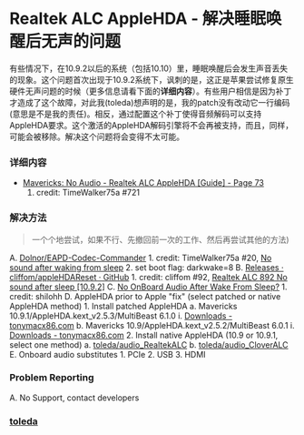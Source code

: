 Realtek ALC AppleHDA - 解决睡眠唤醒后无声的问题
============

有些情况下，在10.9.2以后的系统（包括10.10）里，睡眠唤醒后会发生声音丢失的现象。这个问题首次出现于10.9.2系统下，讽刺的是，这正是苹果尝试修复原生硬件无声问题的时候（更多信息请看下面的**详细内容**）。有些用户相信是因为补丁才造成了这个故障，对此我(toleda)想声明的是，我的patch没有改动它一行编码(意思是不是我的责任)。相反，通过配置这个补丁使得音频解码可以支持AppleHDA要求。这个激活的AppleHDA解码引擎将不会再被支持，而且，同样，可能会被移除。解决这个问题将会变得不太可能。

###	详细内容
-	[Mavericks: No Audio - Realtek ALC AppleHDA \[Guide\] - Page 73](http://www.tonymacx86.com/audio/112461-mavericks-no-audio-realtek-alc-applehda-guide-73.html#)
	1.	credit: TimeWalker75a #721

###	解决方法
>	一个个地尝试，如果不行、先撤回前一次的工作、然后再尝试其他的方法)

A.	[Dolnor/EAPD-Codec-Commander](https://github.com/Dolnor/EAPD-Codec-Commander)
	1.	credit: TimeWalker75a #20, [No sound after waking from sleep](http://www.insanelymac.com/forum/topic/299166-no-sound-after-waking-from-sleep/?p=2073415)
	2.	set boot flag: darkwake=8
B.	[Releases · cliffom/appleHDAReset · GitHub](https://github.com/cliffom/appleHDAReset/releases)
	1.	credit: cliffom #92, [Realtek ALC 892 No sound after sleep \[10.9.2\]](http://www.tonymacx86.com/audio/127038-realtek-alc-892-no-sound-after-sleep-10-9-2-a-10.html#post852331)
C. [No OnBoard Audio After Wake From Sleep?](http://www.tonymacx86.com/audio/146465-no-onboard-audio-after-wake-sleep.html)
	1. credit: shilohh
D. AppleHDA prior to Apple "fix" (select patched or native AppleHDA
method)
	1. Install patched AppleHDA
		a. Mavericks 10.9.1/AppleHDA.kext_v2.5.3/MultiBeast 6.1.0
			i. [Downloads - tonymacx86.com](http://www.tonymacx86.com/downloads.php?do=file&id=208)
		b. Mavericks 10.9/AppleHDA.kext_v2.5.2/MultiBeast 6.0.1
			i. [Downloads - tonymacx86.com](http://www.tonymacx86.com/downloads.php?do=file&id=206)
	2. Install native AppleHDA (10.9 or 10.9.1, select one method)
		a. [toleda/audio_RealtekALC](https://github.com/toleda/audio_RealtekALC)
		b. [toleda/audio_CloverALC](https://github.com/toleda/audio_CloverALC)
E. Onboard audio substitutes
	1. PCIe
	2. USB
	3. HDMI

### Problem Reporting
A. No Support, contact developers

### [toleda](https://github.com/toleda/audio_realtekALC)